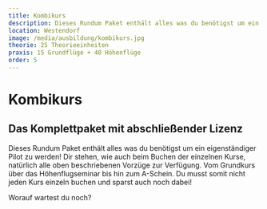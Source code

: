 ```yaml
---
title: Kombikurs
description: Dieses Rundum Paket enthält alles was du benötigst um ein eigenständiger Pilot zu werden! Dir stehen, wie auch beim Buchen der einzelnen Kurse, natürlich alle oben beschriebenen Vorzüge zur Verfügung. Vom Grundkurs über das Höhenflugseminar bis hin zum A-Schein. Du musst somit nicht jeden Kurs einzeln buchen und sparst auch noch dabei! 
location: Westendorf
image: /media/ausbildung/kombikurs.jpg
theorie: 25 Theorieeinheiten
praxis: 15 Grundflüge + 40 Höhenflüge
order: 5
---
```


# Kombikurs

## Das Komplettpaket mit abschließender Lizenz

Dieses Rundum Paket enthält alles was du benötigst um ein eigenständiger Pilot zu werden! Dir stehen, wie auch beim Buchen der einzelnen Kurse, natürlich alle oben beschriebenen Vorzüge zur Verfügung. Vom Grundkurs über das Höhenflugseminar bis hin zum A-Schein. Du musst somit nicht jeden Kurs einzeln buchen und sparst auch noch dabei!

Worauf wartest du noch?
